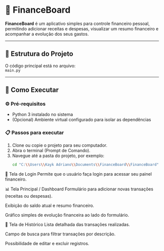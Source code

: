 # 🧾 **FinanceBoard**

**FinanceBoard** é um aplicativo simples para controle financeiro pessoal, permitindo adicionar receitas e despesas, visualizar um resumo financeiro e acompanhar a evolução dos seus gastos.

---

## 📂 Estrutura do Projeto

O código principal está no arquivo:  
`main.py`

---

## 🚀 Como Executar

### ⚙️ Pré-requisitos

- Python 3 instalado no sistema
- (Opcional) Ambiente virtual configurado para isolar as dependências

### 📋 Passos para executar

1. Clone ou copie o projeto para seu computador.
2. Abra o terminal (Prompt de Comando).
3. Navegue até a pasta do projeto, por exemplo:
   ```bash
   cd "C:\\Users\\Kayk Adriano\\Documents\\FinanceBoard\\FinanceBoard"


🔐 Tela de Login
Permite que o usuário faça login para acessar seu painel financeiro.

📊 Tela Principal / Dashboard
Formulário para adicionar novas transações (receitas ou despesas).

Exibição do saldo atual e resumo financeiro.

Gráfico simples de evolução financeira ao lado do formulário.

📜 Tela de Histórico
Lista detalhada das transações realizadas.

Campo de busca para filtrar transações por descrição.

Possibilidade de editar e excluir registros.